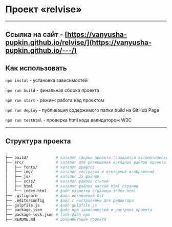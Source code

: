 # Проект «relvise»

---
## Ссылка на сайт - [https://vanyusha-pupkin.github.io/relvise/](https://vanyusha-pupkin.github.io/---/)

## Как использовать

`npm instal`        - установка зависимостей

`npm run build`     - финальная сборка проекта

`npm run start`     - режим: работа над проектом

`npm run deploy`    - публикация содержимого папки build на GitHub Page

`npm run testhtml`  - проверка html кода валидатором W3C


---

## Структура проекта

```bash
.
├── build/            # каталог сборки проекта (создаётся автоматически)
├── src/              # каталог для размещения исходных файлов проекта
│   ├── fonts/        # каталог шрифтов
│   ├── img/          # каталог растровых и векторных изображений
│   ├── js/           # каталог JS файлов
│   ├── scss/         # каталог файлов стилей
│   ├── html          # каталог файлов частей html страниц
│   └── index.html    # файл разметки страницы index.html
├── .gitignore        # файл исключений Git
├── .editorconfig     # файл с настройками для редактора
├── gulpfile.js       # файл gulpfile.js
├── package.json      # файл npm зависимостей и настроек проекта
├── package-lock.json # lock-файл npm
├── README.md         # документация проекта
```
